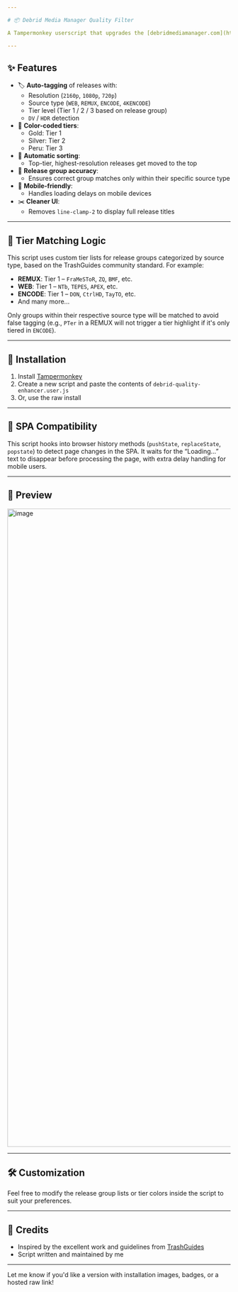 ```yaml
---

# 📦 Debrid Media Manager Quality Filter

A Tampermonkey userscript that upgrades the [debridmediamanager.com](https://debridmediamanager.com) experience by tagging, highlighting, and sorting releases based on source, tier, and quality—using logic inspired by [TrashGuides](https://trash-guides.info). Built for both desktop and mobile, with full SPA support.

---
```


## ✨ Features

- 🏷 **Auto-tagging** of releases with:
  - Resolution (`2160p`, `1080p`, `720p`)
  - Source type (`WEB`, `REMUX`, `ENCODE`, `4KENCODE`)
  - Tier level (Tier 1 / 2 / 3 based on release group)
  - `DV` / `HDR` detection
- 🎨 **Color-coded tiers**:
  - Gold: Tier 1
  - Silver: Tier 2
  - Peru: Tier 3
- 📌 **Automatic sorting**:
  - Top-tier, highest-resolution releases get moved to the top
- 🧠 **Release group accuracy**:
  - Ensures correct group matches only within their specific source type
- 📱 **Mobile-friendly**:
  - Handles loading delays on mobile devices
- ✂️ **Cleaner UI**:
  - Removes `line-clamp-2` to display full release titles

---

## 🧠 Tier Matching Logic

This script uses custom tier lists for release groups categorized by source type, based on the TrashGuides community standard. For example:

- **REMUX**: Tier 1 – `FraMeSToR`, `ZQ`, `BMF`, etc.
- **WEB**: Tier 1 – `NTb`, `TEPES`, `APEX`, etc.
- **ENCODE**: Tier 1 – `DON`, `CtrlHD`, `TayTO`, etc.
- And many more...

Only groups within their respective source type will be matched to avoid false tagging (e.g., `PTer` in a REMUX will not trigger a tier highlight if it's only tiered in `ENCODE`).

---

## 🚀 Installation

1. Install [Tampermonkey](https://www.tampermonkey.net/)
2. Create a new script and paste the contents of `debrid-quality-enhancer.user.js`
3. Or, use the raw install

---

## 📌 SPA Compatibility

This script hooks into browser history methods (`pushState`, `replaceState`, `popstate`) to detect page changes in the SPA. It waits for the “Loading…” text to disappear before processing the page, with extra delay handling for mobile users.

---

## 📸 Preview

<img width="1440" alt="image" src="https://github.com/user-attachments/assets/11246000-74d8-4145-86ba-ab895408eeb4" />


---

## 🛠️ Customization

Feel free to modify the release group lists or tier colors inside the script to suit your preferences.

---

## 🤝 Credits

- Inspired by the excellent work and guidelines from [TrashGuides](https://trash-guides.info)
- Script written and maintained by me
---

Let me know if you'd like a version with installation images, badges, or a hosted raw link!

